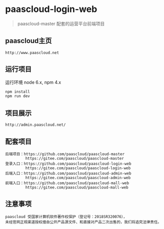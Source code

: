 # paascloud-login-web

> paascloud-master 配套的运营平台前端项目

## paascloud主页

```
http://www.paascloud.net
```
## 运行项目

运行环境 node 6.x, npm 4.x

``` bash
npm install
npm run dev
```

## 项目展示

```
http://admin.paascloud.net/
```

## 配套项目

```
后端项目：https://github.com/paascloud/paascloud-master
         https://gitee.com/paascloud/paascloud-master
登录入口：https://github.com/paascloud/paascloud-login-web
         https://gitee.com/paascloud/paascloud-login-web
后端入口：https://github.com/paascloud/paascloud-admin-web
         https://gitee.com/paascloud/paascloud-admin-web
前端入口：https://github.com/paascloud/paascloud-mall-web
         https://gitee.com/paascloud/paascloud-mall-web
```

## 注意事项

```
paascloud 受国家计算机软件著作权保护（登记号：2018SR320076），
未经官网正规渠道授权擅自公开产品源文件、和直接对产品二次出售的，我们将追究法律责任。
```
